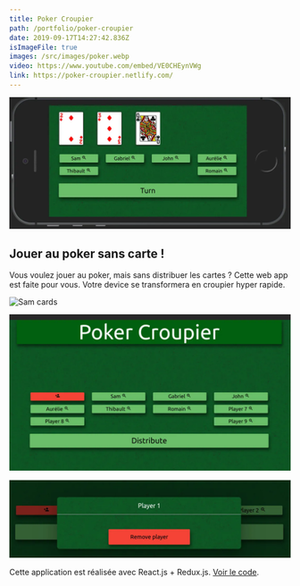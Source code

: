 ```yaml
---
title: Poker Croupier
path: /portfolio/poker-croupier
date: 2019-09-17T14:27:42.836Z
isImageFile: true
images: /src/images/poker.webp
video: https://www.youtube.com/embed/VE0CHEynVWg
link: https://poker-croupier.netlify.com/
---
```


![iphone-landscape](../../images/capture-du-2019-09-21-16-33-21.webp "iphone-landscape")

## Jouer au poker sans carte !

Vous voulez jouer au poker, mais sans distribuer les cartes ? Cette web app est faite pour vous. Votre device se transformera en croupier hyper rapide.

![Sam cards](../../capture-du-2019-09-21-16-34-02.png "Sam cards")

![add player](../../images/capture-du-2019-09-21-16-36-18.webp "add player")

![delete player](../../images/capture-du-2019-09-21-17-02-00.webp "delete player")

Cette application est réalisée avec React.js + Redux.js. [Voir le code](https://github.com/lydstyl/190917-poker-croupier).
